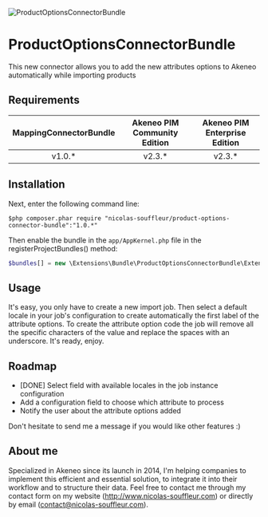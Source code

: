 ![ProductOptionsConnectorBundle](doc/ProductOptions.png)

ProductOptionsConnectorBundle
==========================

This new connector allows you to add the new attributes options to Akeneo automatically while importing products

## Requirements

| MappingConnectorBundle     | Akeneo PIM Community Edition | Akeneo PIM Enterprise Edition |
|:------------------------------:|:----------------------------:|:-----------------------------:|
| v1.0.*                         | v2.3.*                         | v2.3.*                              |

## Installation

Next, enter the following command line:
```console
$php composer.phar require "nicolas-souffleur/product-options-connector-bundle":"1.0.*"
```

Then enable the bundle in the ```app/AppKernel.php``` file in the registerProjectBundles() method:
```php
$bundles[] = new \Extensions\Bundle\ProductOptionsConnectorBundle\ExtensionsProductOptionsConnectorBundle()
```

## Usage

It's easy, you only have to create a new import job.
Then select a default locale in your job's configuration to create automatically the first label of the attribute options.
To create the attribute option code the job will remove all the specific characters of the value and replace the spaces with an underscore.
It's ready, enjoy. 

## Roadmap
* [DONE] Select field with available locales in the job instance configuration
* Add a configuration field to choose which attribute to process
* Notify the user about the attribute options added

Don't hesitate to send me a message if you would like other features :)

## About me
Specialized in Akeneo since its launch in 2014, I'm helping companies to implement this efficient and essential solution, to integrate it into their workflow and to structure their data. Feel free to contact me through my contact form on my website (http://www.nicolas-souffleur.com) or directly by email (contact@nicolas-souffleur.com).


